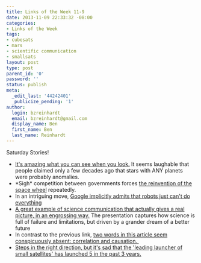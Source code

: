 ```yaml
---
title: Links of the Week 11-9
date: 2013-11-09 22:33:32 -08:00
categories:
- Links of the Week
tags:
- cubesats
- mars
- scientific communication
- smallsats
layout: post
type: post
parent_id: '0'
password: ''
status: publish
meta:
  _edit_last: '44242401'
  _publicize_pending: '1'
author:
  login: bzreinhardt
  email: bzreinhardt@gmail.com
  display_name: Ben
  first_name: Ben
  last_name: Reinhardt
---
```


<p>Saturday Stories!</p>
<ul>
<li><a href="http://www.ft.com/intl/cms/s/0/92192b02-4543-11e3-997c-00144feabdc0.html?ftcamp=crm/email/2013?ftcamp=crm/email/2013114/nbe/BreakingNews1/product_a2___a3__/nbe/BreakingNews1/product&amp;siteedition=intl#axzz2jjRntYw8" target="_blank">It's amazing what you can see when you look.</a> It seems laughable that people claimed only a few decades ago that stars with ANY planets were probably anomalies.</li>
<li>*Sigh* competition between governments forces <a href="http://online.wsj.com/news/article_email/SB10001424052702303661404579175160183234906-lMyQjAxMTAzMDAwMzEwNDMyWj" target="_blank">the reinvention of the space wheel</a> repeatedly.</li>
<li>In an intriguing move, <a href="http://bits.blogs.nytimes.com/2013/11/05/helpouts-from-google-connects-people-with-experts-over-live-video/?nl=todaysheadlines&amp;emc=edit_th_20131105" target="_blank">Google implicitly admits that robots just can't do everything</a></li>
<li><a href="http://www.ted.com/talks/gregoire_courtine_the_paralyzed_rat_that_walked.html" target="_blank">A great example of science communication that actually gives a real picture, in an engrossing way.</a> The presentation captures how science is full of failure and limitations, but driven by a grander dream of a better future</li>
<li>In contrast to the previous link, <a href="http://www.newscientist.com/article/dn24537-learn-another-language-to-delay-three-dementias.html" target="_blank">two words in this article seem conspicuously absent: correlation and causation. </a></li>
<li><a href="http://spaceref.biz/news/viewpr.html?pid=41879" target="_blank">Steps in the right direction, but it's sad that the 'leading launcher of small satellites' has launched 5 in the past 3 years.</a></li>
</ul>
